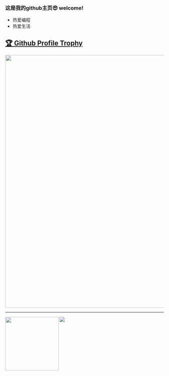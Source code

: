 ### 这是我的github主页😎 welcome!
- 热爱编程
- 热爱生活

<a href="https://github.com/ryo-ma/github-profile-trophy"><h2>🏆 Github Profile Trophy</h2></a>
<a href="https://github.com/ryo-ma/github-profile-trophy">
  <img width=800 src="https://github-profile-trophy.vercel.app/?username=JCven-chao&column=8&theme=gruvbox&no-frame=true"/>
</a>

---


<div>
  <img height="170" align="left" src="https://github-readme-stats.vercel.app/api?username=JCven-chao&show_icons=true&theme=tokyonight" />
  <img src="https://github-readme-stats.vercel.app/api/top-langs/?username=JCven-chao" />
</div>
